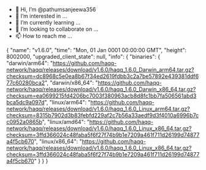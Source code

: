 - 👋 Hi, I’m @pathumsanjeewa356
- 👀 I’m interested in ...
- 🌱 I’m currently learning ...
- 💞️ I’m looking to collaborate on ...
- 📫 How to reach me ...

{
  "name": "v1.6.0",
  "time": "Mon, 01 Jan 0001 00:00:00 GMT",
  "height": 8002000,
  "upgraded_client_state": null,
  "info": {
    "binaries": {
      "darwin/arm64": "https://github.com/haqq-network/haqq/releases/download/v1.6.0/haqq_1.6.0_Darwin_arm64.tar.gz?checksum=dc8968c5e0ea8b67f34ed2619fdbb3c2a7be57892e439381ddf677c60280bca2",
      "darwin/x86_64": "https://github.com/haqq-network/haqq/releases/download/v1.6.0/haqq_1.6.0_Darwin_x86_64.tar.gz?checksum=ea0699215fd4206bc7003f380963acb8d8fc1bb7fa506561abd3bca5dc9a097d",
      "linux/arm64": "https://github.com/haqq-network/haqq/releases/download/v1.6.0/haqq_1.6.0_Linux_arm64.tar.gz?checksum=8315b7902d3b83febfd229af2c7b56a33aedf9d3f4010a6996b7cc0952a0865b",
      "linux/amd64": "https://github.com/haqq-network/haqq/releases/download/v1.6.0/haqq_1.6.0_Linux_x86_64.tar.gz?checksum=3ffd366024c48faba5f6f27f74b9b1e7209a461f711d26199d74877a4f5cb670",
      "linux/x86_64": "https://github.com/haqq-network/haqq/releases/download/v1.6.0/haqq_1.6.0_Linux_x86_64.tar.gz?checksum=3ffd366024c48faba5f6f27f74b9b1e7209a461f711d26199d74877a4f5cb670"
    }
  }
}

